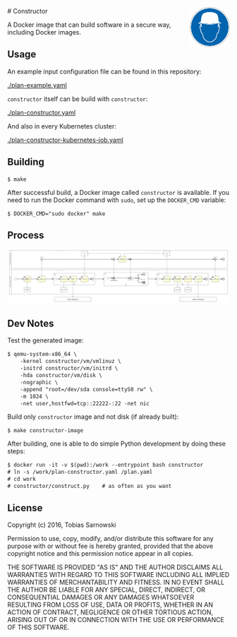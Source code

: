 <img src="head.png" align="right" height="90"/>
# Constructor

A Docker image that can build software in a secure way, including Docker images.

## Usage

An example input configuration file can be found in this repository:

[./plan-example.yaml](plan-example.yaml)

`constructor` itself can be build with `constructor`:

[./plan-constructor.yaml](plan-constructor.yaml)

And also in every Kubernetes cluster:

[./plan-constructor-kubernetes-job.yaml](plan-constructor-kubernetes-job.yaml) 

## Building

    $ make

After successful build, a Docker image called `constructor` is available. If you need to run the Docker command with
`sudo`, set up the `DOCKER_CMD` variable:

    $ DOCKER_CMD="sudo docker" make

## Process

[![Constructor BPMN diagram](constructor.png)](constructor.png)

## Dev Notes

Test the generated image:

    $ qemu-system-x86_64 \
        -kernel constructor/vm/vmlinuz \
        -initrd constructor/vm/initrd \
        -hda constructor/vm/disk \
        -nographic \
        -append "root=/dev/sda console=ttyS0 rw" \
        -m 1024 \
        -net user,hostfwd=tcp::22222-:22 -net nic

Build only `constructor` image and not disk (if already built):

    $ make constructor-image

After building, one is able to do simple Python development by doing these steps:

    $ docker run -it -v $(pwd):/work --entrypoint bash constructor
    # ln -s /work/plan-constructor.yaml /plan.yaml
    # cd work
    # constructor/construct.py    # as often as you want

## License

Copyright (c) 2016, Tobias Sarnowski

Permission to use, copy, modify, and/or distribute this software for any purpose with or without fee is hereby granted,
provided that the above copyright notice and this permission notice appear in all copies.

THE SOFTWARE IS PROVIDED "AS IS" AND THE AUTHOR DISCLAIMS ALL WARRANTIES WITH REGARD TO THIS SOFTWARE INCLUDING ALL
IMPLIED WARRANTIES OF MERCHANTABILITY AND FITNESS. IN NO EVENT SHALL THE AUTHOR BE LIABLE FOR ANY SPECIAL, DIRECT,
INDIRECT, OR CONSEQUENTIAL DAMAGES OR ANY DAMAGES WHATSOEVER RESULTING FROM LOSS OF USE, DATA OR PROFITS, WHETHER IN AN
ACTION OF CONTRACT, NEGLIGENCE OR OTHER TORTIOUS ACTION, ARISING OUT OF OR IN CONNECTION WITH THE USE OR PERFORMANCE OF
THIS SOFTWARE.

